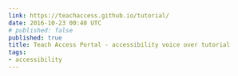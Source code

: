 ```yaml
---
link: https://teachaccess.github.io/tutorial/
date: 2016-10-23 00:40 UTC
# published: false
published: true
title: Teach Access Portal - accessibility voice over tutorial
tags:
- accessibility
---
```



